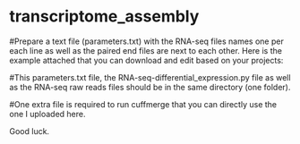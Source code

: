 # transcriptome_assembly

#Prepare a text file (parameters.txt) with the RNA-seq files names one per each line as well as the paired end files are next to each other. Here is the example attached that you can download and edit based on your projects:

#This parameters.txt file, the RNA-seq-differential_expression.py file as well as the RNA-seq raw reads files should be in the same directory (one folder).

#One extra file is required to run cuffmerge that you can directly use the one I uploaded here.

Good luck.
